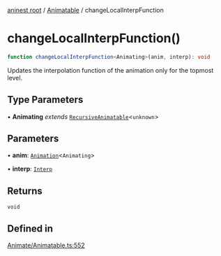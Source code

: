[aninest root](../../index.md) / [Animatable](../index.md) / changeLocalInterpFunction

# changeLocalInterpFunction()

```ts
function changeLocalInterpFunction<Animating>(anim, interp): void
```

Updates the interpolation function of the animation only for the topmost level.

## Type Parameters

• **Animating** *extends* [`RecursiveAnimatable`](../../AnimatableTypes/type-aliases/RecursiveAnimatable.md)\<`unknown`\>

## Parameters

• **anim**: [`Animation`](../../AnimatableTypes/type-aliases/Animation.md)\<`Animating`\>

• **interp**: [`Interp`](../../module:Interp/type-aliases/Interp.md)

## Returns

`void`

## Defined in

[Animate/Animatable.ts:552](https://github.com/zphrs/aninest/blob/efdac3830228dc951d7e8e69ab0c7db89aa8723f/core/src/Animate/Animatable.ts#L552)
